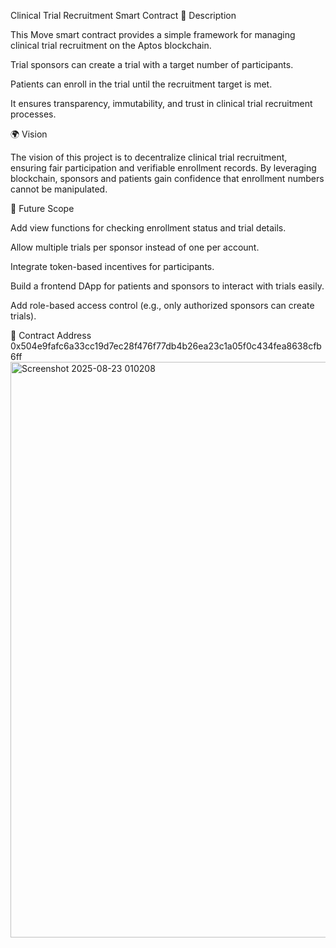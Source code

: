 Clinical Trial Recruitment Smart Contract
📌 Description

This Move smart contract provides a simple framework for managing clinical trial recruitment on the Aptos blockchain.

Trial sponsors can create a trial with a target number of participants.

Patients can enroll in the trial until the recruitment target is met.

It ensures transparency, immutability, and trust in clinical trial recruitment processes.

🌍 Vision

The vision of this project is to decentralize clinical trial recruitment, ensuring fair participation and verifiable enrollment records. By leveraging blockchain, sponsors and patients gain confidence that enrollment numbers cannot be manipulated.

🚀 Future Scope

Add view functions for checking enrollment status and trial details.

Allow multiple trials per sponsor instead of one per account.

Integrate token-based incentives for participants.

Build a frontend DApp for patients and sponsors to interact with trials easily.

Add role-based access control (e.g., only authorized sponsors can create trials).

📜 Contract Address
0x504e9fafc6a33cc19d7ec28f476f77db4b26ea23c1a05f0c434fea8638cfb6ff
<img width="1901" height="921" alt="Screenshot 2025-08-23 010208" src="https://github.com/user-attachments/assets/a4dbb984-8864-4c9d-add0-cbde6cc9021a" />



